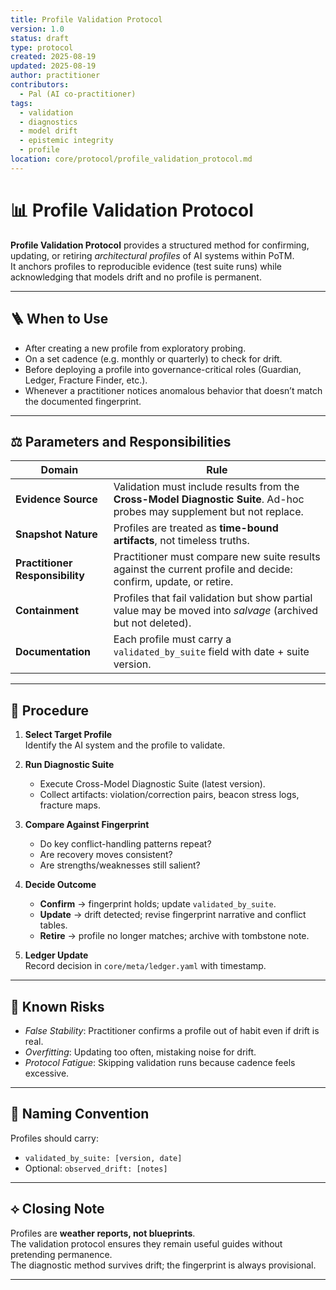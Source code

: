 ```yaml
---
title: Profile Validation Protocol
version: 1.0
status: draft
type: protocol
created: 2025-08-19
updated: 2025-08-19
author: practitioner
contributors:
  - Pal (AI co-practitioner)
tags:
  - validation
  - diagnostics
  - model drift
  - epistemic integrity
  - profile
location: core/protocol/profile_validation_protocol.md
---
```


# 📊 Profile Validation Protocol

**Profile Validation Protocol** provides a structured method for confirming, updating, or retiring *architectural profiles* of AI systems within PoTM.  
It anchors profiles to reproducible evidence (test suite runs) while acknowledging that models drift and no profile is permanent.

---

## 🪜 When to Use

- After creating a new profile from exploratory probing.  
- On a set cadence (e.g. monthly or quarterly) to check for drift.  
- Before deploying a profile into governance-critical roles (Guardian, Ledger, Fracture Finder, etc.).  
- Whenever a practitioner notices anomalous behavior that doesn’t match the documented fingerprint.

---

## ⚖️ Parameters and Responsibilities

| Domain | Rule |
|--------|------|
| **Evidence Source** | Validation must include results from the **Cross-Model Diagnostic Suite**. Ad-hoc probes may supplement but not replace. |
| **Snapshot Nature** | Profiles are treated as **time-bound artifacts**, not timeless truths. |
| **Practitioner Responsibility** | Practitioner must compare new suite results against the current profile and decide: confirm, update, or retire. |
| **Containment** | Profiles that fail validation but show partial value may be moved into *salvage* (archived but not deleted). |
| **Documentation** | Each profile must carry a `validated_by_suite` field with date + suite version. |

---

## 🧪 Procedure

1. **Select Target Profile**  
   Identify the AI system and the profile to validate.  

2. **Run Diagnostic Suite**  
   - Execute Cross-Model Diagnostic Suite (latest version).  
   - Collect artifacts: violation/correction pairs, beacon stress logs, fracture maps.  

3. **Compare Against Fingerprint**  
   - Do key conflict-handling patterns repeat?  
   - Are recovery moves consistent?  
   - Are strengths/weaknesses still salient?  

4. **Decide Outcome**  
   - **Confirm** → fingerprint holds; update `validated_by_suite`.  
   - **Update** → drift detected; revise fingerprint narrative and conflict tables.  
   - **Retire** → profile no longer matches; archive with tombstone note.  

5. **Ledger Update**  
   Record decision in `core/meta/ledger.yaml` with timestamp.  

---

## 🛑 Known Risks

- *False Stability*: Practitioner confirms a profile out of habit even if drift is real.  
- *Overfitting*: Updating too often, mistaking noise for drift.  
- *Protocol Fatigue*: Skipping validation runs because cadence feels excessive.  

---

## 🌱 Naming Convention

Profiles should carry:  
- `validated_by_suite: [version, date]`  
- Optional: `observed_drift: [notes]`  

---

## ⟡ Closing Note

Profiles are **weather reports, not blueprints**.  
The validation protocol ensures they remain useful guides without pretending permanence.  
The diagnostic method survives drift; the fingerprint is always provisional.

---
